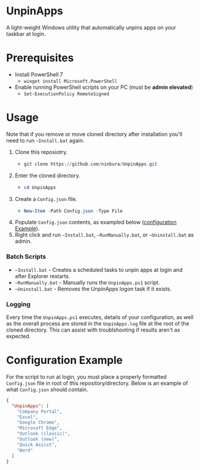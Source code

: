 # UnpinApps

A light-weight Windows utility that automatically unpins apps on your taskbar at login.

# Prerequisites

- Install PowerShell 7
  - `winget install Microsoft.PowerShell`
- Enable running PowerShell scripts on your PC (must be **admin elevated**)
  - `Set-ExecutionPolicy RemoteSigned`

# Usage
Note that if you remove or move cloned directory after installation you'll need to run `~Install.bat` again.
1. Clone this reposiotry.
    - ```PowerShell
      git clone https://github.com/ninbura/UnpinApps.git
      ```
2. Enter the cloned directory.
    - ```PowerShell
      cd UnpinApps
      ```
3. Create a `Config.json` file.
    - ```PowerShell
      New-Item -Path Config.json -Type File 
      ```
4. Populate `Config.json` contents, as exampled below ([configuration Example](#configuration-example)).
5. Right click and run `~Install.bat`, `~RunManually.bat`, or `~Uninstall.bat` as admin.

### Batch Scripts
- `~Install.bat` - Creates a scheduled tasks to unpin apps at login and after Explorer restarts.
- `~RunManually.bat` - Manually runs the `UnpinApps.ps1` script.
- `~Uninstall.bat` - Removes the UnpinApps logon task if it exists.

### Logging
Every time the `UnpinApps.ps1` executes, details of your configuration, as well as the overall process are stored in the `UnpinApps.log` file at the root of the cloned directory. This can assist with troublshooting if results aren't as expected.

# Configuration Example

For the script to run at login, you must place a properly formatted `Config.json` file in root of this repository/directory. Below is an example of what `Config.json` should contain.

```json
{
  "UnpinApps": [
    "Company Portal",
    "Excel",
    "Google Chrome",
    "Microsoft Edge",
    "Outlook (classic)",
    "Outlook (new)",
    "Quick Assist",
    "Word"
  ]
}
```

